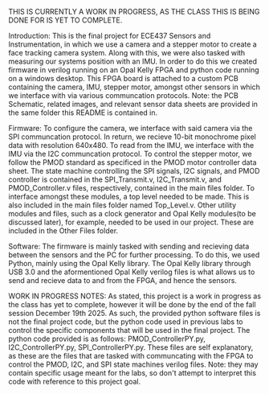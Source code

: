 THIS IS CURRENTLY A WORK IN PROGRESS, AS THE CLASS THIS IS BEING DONE FOR IS YET TO COMPLETE.

Introduction:
This is the final project for ECE437 Sensors and Instrumentation, in which we use a camera and a stepper motor to create a face tracking camera system.
Along with this, we were also tasked with measuring our systems position with an IMU.
In order to do this we created firmware in verilog running on an Opal Kelly FPGA and python code running on a windows desktop. 
This FPGA board is attached to a custom PCB containing the camera, IMU, stepper motor, amongst other sensors in which we interface with via various communcation protocols.
Note: the PCB Schematic, related images, and relevant sensor data sheets are provided in the same folder this README is contained in.

Firmware:
To configure the camera, we interface with said camera via the SPI communcation protocol. In return, we recieve 10-bit monochrome pixel data with resolution 640x480.
To read from the IMU, we interface with the IMU via the I2C communcation protocol.
To control the stepper motor, we follow the PMOD standard as specificed in the PMOD motor controller data sheet.
The state machine controlling the SPI signals, I2C signals, and PMOD controller is contained in the SPI_Transmit.v, I2C_Transmit.v, and PMOD_Controller.v files, respectively, contained in the main files folder.
To interface amongst these modules, a top level needed to be made. This is also included in the main files folder named Top_Level.v.
Other utility modules and files, such as a clock generator and Opal Kelly modules(to be discussed later), for example, needed to be used in our project. These are included in the Other Files folder.

Software:
The firmware is mainly tasked with sending and recieving data between the sensors and the PC for further processing. To do this, we used Python, mainly using the Opal Kelly library.
The Opal Kelly library through USB 3.0 and the aformentioned Opal Kelly verilog files is what allows us to send and recieve data to and from the FPGA, and hence the sensors.

WORK IN PROGRESS NOTES:
As stated, this project is a work in progress as the class has yet to complete, however it will be done by the end of the fall session December 19th 2025.
As such, the provided python software files is not the final project code, but the python code used in previous labs to control the specific components that will be used in the final project.
The python code provided is as follows: PMOD_ControllerPY.py, I2C_ControllerPY.py, SPI_ControllerPY.py.
These files are self explanatory, as these are the files that are tasked with communcating with the FPGA to control the PMOD, I2C, and SPI state machines verilog files.
Note: they may contain specific usage meant for the labs, so don't attempt to interpret this code with reference to this project goal. 
